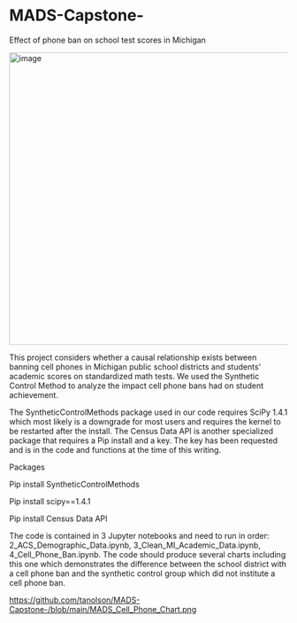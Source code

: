 # MADS-Capstone-
Effect of phone ban on school test scores in Michigan 

<img width="528" alt="image" src="https://user-images.githubusercontent.com/55987309/185806732-8d48438a-fd98-4c36-a416-ebac15db1e3f.png">

This project considers whether a causal relationship exists between banning cell phones in Michigan public school districts and students' academic scores on standardized math tests. We used the Synthetic Control Method to analyze the impact cell phone bans had on student achievement. 

The SyntheticControlMethods package used in our code requires SciPy 1.4.1 which most likely is a downgrade for most users and requires the kernel to be restarted after the install. The Census Data API is another specialized package that requires a Pip install and a key. The key has been requested and is in the code and functions at the time of this writing.

Packages

Pip install SyntheticControlMethods

Pip install scipy==1.4.1

Pip install Census Data API

The code is contained in 3 Jupyter notebooks and need to run in order: 2_ACS_Demographic_Data.ipynb, 3_Clean_MI_Academic_Data.ipynb, 4_Cell_Phone_Ban.ipynb. The code should produce several charts including this one which demonstrates the difference between the school district with a cell phone ban and the synthetic control group which did not institute a cell phone ban.

https://github.com/tanolson/MADS-Capstone-/blob/main/MADS_Cell_Phone_Chart.png
